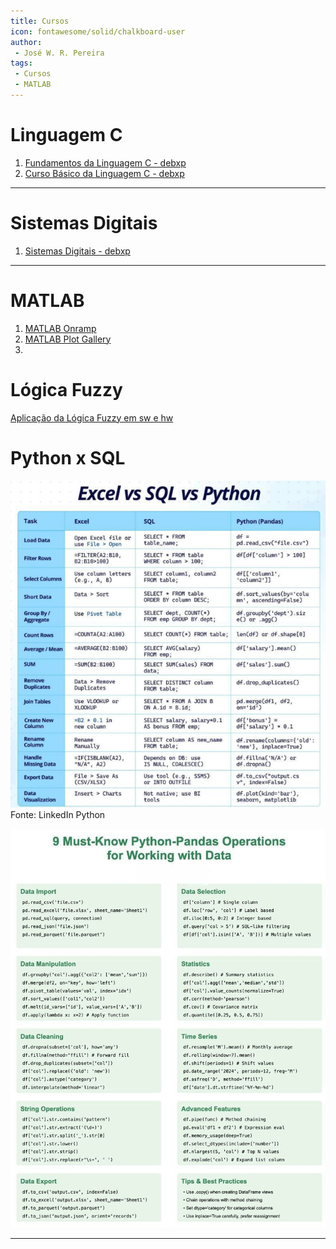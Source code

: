 ```yaml
---
title: Cursos
icon: fontawesome/solid/chalkboard-user
author:
 - José W. R. Pereira
tags:
 - Cursos
 - MATLAB
---
```


# Linguagem C

1. [Fundamentos da Linguagem C - debxp](https://youtube.com/playlist?list=PLXoSGejyuQGqk-_fjrmT5eHrM_gvldIQP&si=GpL-t4bcJmKdfsQa)
2. [Curso Básico da Linguagem C - debxp](https://youtube.com/playlist?list=PLXoSGejyuQGrDX08GVrQHAhh4j3KJ4iYN&si=6p_wntGpMzYG_2b2)

---

# Sistemas Digitais

1. [Sistemas Digitais - debxp](https://youtube.com/playlist?list=PLXoSGejyuQGp9mY5CxR695Hd-4BGmbq-3&si=bCgGKsE5SDVUynXT)

---

# MATLAB

1. [MATLAB Onramp](https://matlabacademy.mathworks.com/en/details/matlab-onramp/gettingstarted)
2. [MATLAB Plot Gallery](https://www.mathworks.com/products/matlab/plot-gallery.html)
3. 


# Lógica Fuzzy
[Aplicação da Lógica Fuzzy em sw e hw](https://doceru.com/doc/8cnnv08)



# Python x SQL
![Py x SQL](img/py_x_sql.png)
Fonte: LinkedIn Python


![Pandas](img/pandas.jpg)


---




